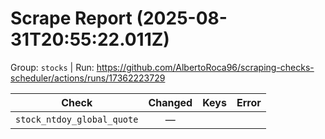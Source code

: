# Scrape Report (2025-08-31T20:55:22.011Z)

Group: `stocks`  |  Run: https://github.com/AlbertoRoca96/scraping-checks-scheduler/actions/runs/17362223729

| Check | Changed | Keys | Error |
|---|:---:|:--|:--|
| `stock_ntdoy_global_quote` | — |  |  |
